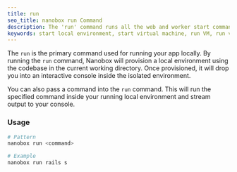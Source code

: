 ```yaml
---
title: run
seo_title: nanobox run Command
description: The 'run' command runs all the web and worker start commands specified in your boxfile.yml.
keywords: start local environment, start virtual machine, run VM, run virtual machine, run my app locally, development environment
---
```


The `run` is the primary command used for running your app locally. By running the `run` command, Nanobox will provision a local environment using the codebase in the current working directory. Once provisioned, it will drop you into an interactive console inside the isolated environment.

You can also pass a command into the `run` command. This will run the specified command inside your running local environment and stream output to your console.

### Usage
```bash
# Pattern
nanobox run <command>

# Example
nanobox run rails s
```
